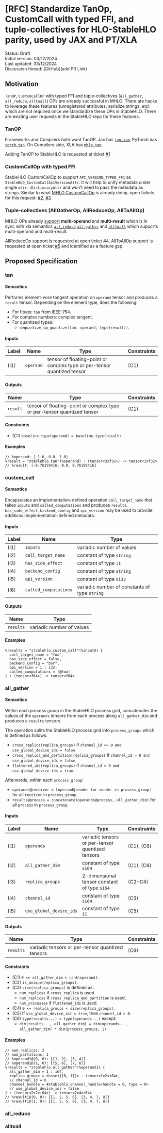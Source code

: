 # [RFC] Standardize TanOp, CustomCall with typed FFI, and tuple-collectives for HLO-StableHLO parity, used by JAX and PT/XLA
Status: Draft<br/>
Initial version: 03/12/2024<br/>
Last updated: 03/12/2024<br/>
Discussion thread: [GitHub](add PR Link)

## Motivation

`TanOP`, `CustomCallOP` with typed FFI and tuple-collectives (`all_gather`, `all_reduce`, `alltoall`) OPs are already successful in MHLO. There are hacks to leverage these features (unregistered attributes, serialize strings, etc) which are not required once we standardize these OPs in StableHLO. There are existing user requests in the StableHLO repo for these features.

### TanOP

Frameworks and Compilers both want TanOP.
Jax has [`jnp.tan`](https://jax.readthedocs.io/en/latest/_autosummary/jax.numpy.tan.html), PyTorch has [`torch.tan`](https://pytorch.org/docs/stable/generated/torch.tan.html). On Compilers side, XLA has [`mhlo.tan`](https://github.com/tensorflow/mlir-hlo/blob/master/mhlo/IR/hlo_ops.td#L633).

Adding TanOP to StableHLO is requested at ticket [#1](https://github.com/openxla/stablehlo/issues/1358)

### CustomCallOp with typed FFI

StableHLO CustomCallOp to support `API_VERSION_TYPED_FFI` as `StableHLO_CustomCallApiVersionAttr`. It will help to unify metadata under single `mlir::DictionaryAttr` and won't need to pass the metadata as strings. Similar to what [MHLO CustomCallOp](https://github.com/tensorflow/mlir-hlo/blob/master/mhlo/IR/hlo_ops.td#L2483) is already doing.
open tickets for this request: [#2](https://github.com/openxla/stablehlo/issues/637), [#3](https://github.com/openxla/stablehlo/issues/741)

### Tuple-collectives (AllGatherOp, AllReduceOp, AllToAllOp)

MHLO OPs already [support](https://github.com/tensorflow/mlir-hlo/blob/master/mhlo/IR/hlo_ops.td) **multi-operand** and **multi-result** which is in sync with xla semantics [`all_reduce`](https://openxla.org/xla/operation_semantics#allreduce) [`all-gather`](https://openxla.org/xla/operation_semantics#allgather) and [`alltoall`](https://openxla.org/xla/operation_semantics#alltoall) which supports multi-operand and multi-result.

AllReduceOp support is requested at open ticket [#4](https://github.com/openxla/stablehlo/issues/1370).
AllToAllOp support is requested at open ticket [#5](https://github.com/openxla/stablehlo/issues/574) and identified as a feature gap.

## Proposed Specification

### tan

#### Semantics

Performs element-wise tangent operation on `operand` tensor and
produces a `result` tensor. Depending on the element type, does the following:

* For floats: `tan` from IEEE-754.
* For complex numbers: complex tangent.
* For quantized types:
  * `dequantize_op_quantize(tan, operand, type(result))`.

#### Inputs

| Label | Name      | Type                                                                    | Constraints |
|-------|-----------|-------------------------------------------------------------------------|-------------|
| (I1)  | `operand` | tensor of floating-point or complex type or per-tensor quantized tensor | (C1)        |

#### Outputs

| Name     | Type                                                                    | Constraints |
|----------|-------------------------------------------------------------------------|-------------|
| `result` | tensor of floating-point or complex type or per-tensor quantized tensor | (C1)        |

#### Constraints

* (C1) `baseline_type(operand) = baseline_type(result)`.

#### Examples

```mlir
// %operand: [-1.0, 0.0, 1.0]
%result = "stablehlo.tan"(%operand) : (tensor<3xf32>) -> tensor<3xf32>
// %result: [-0.76159416, 0.0, 0.76159416]
```

### custom_call

#### Semantics

Encapsulates an implementation-defined operation `call_target_name` that takes
`inputs` and `called_computations` and produces `results`. `has_side_effect`,
`backend_config` and `api_version` may be used to provide additional
implementation-defined metadata.

#### Inputs

| Label | Name                  | Type                                          |
|-------|-----------------------|-----------------------------------------------|
| (I1)  | `inputs`              | variadic number of values                     |
| (I2)  | `call_target_name`    | constant of type `string`                     |
| (I3)  | `has_side_effect`     | constant of type `i1`                         |
| (I4)  | `backend_config`      | constant of type `string`                     |
| (I5)  | `api_version`         | constant of type `si32`                       |
| (I6)  | `called_computations` | variadic number of constants of type `string` |

#### Outputs

| Name      | Type                      |
|-----------|---------------------------|
| `results` | variadic number of values |

#### Examples

```mlir
%results = "stablehlo.custom_call"(%input0) {
  call_target_name = "foo",
  has_side_effect = false,
  backend_config = "bar",
  api_version = 1 : i32,
  called_computations = [@foo]
} : (tensor<f64>) -> tensor<f64>
```

### all_gather

#### Semantics

Within each process group in the StableHLO process grid, concatenates the values
of the `operands` tensors from each process along `all_gather_dim` and produces a
`results` tensors.

The operation splits the StableHLO process grid into `process_groups` which is
defined as follows:

* `cross_replica(replica_groups)`
  if `channel_id <= 0 and use_global_device_ids = false`.
* `cross_replica_and_partition(replica_groups)`
  if `channel_id > 0 and use_global_device_ids = false`.
* `flattened_ids(replica_groups)`
  if `channel_id > 0 and use_global_device_ids = true`.

Afterwards, within each `process_group`:

* `operands@receiver = [operand@sender for sender in process_group]` for all
  `receiver` in `process_group`.
* `results@process = concatenate(operands@process, all_gather_dim)` for all
  `process` in `process_group`.

#### Inputs

| Label | Name                    | Type                                         | Constraints |
|-------|-------------------------|----------------------------------------------|-------------|
| (I1)  | `operands`               | variadic tensors or per-tensor quantized tensors        | (C1), (C6)  |
| (I2)  | `all_gather_dim`        | constant of type `si64`                      | (C1), (C6)  |
| (I3)  | `replica_groups`        | 2-dimensional tensor constant of type `si64` | (C2-C4)     |
| (I4)  | `channel_id`            | constant of type `si64`                      | (C5)        |
| (I5)  | `use_global_device_ids` | constant of type `i1`                        | (C5)        |

#### Outputs

| Name     | Type                                  | Constraints |
|----------|---------------------------------------|-------------|
| `results` | variadic tensors or per-tensor quantized tensors | (C6)        |

#### Constraints

* (C1) `0 <= all_gather_dim < rank(operand)`.
* (C2) `is_unique(replica_groups)`.
* (C3) `size(replica_groups)` is defined as:
  * `num_replicas` if `cross_replica` is used.
  * `num_replicas` if `cross_replica_and_partition` is used.
  * `num_processes` if `flattened_ids` is used.
* (C4) `0 <= replica_groups < size(replica_groups)`.
* (C5) If `use_global_device_ids = true`, then `channel_id > 0`.
* (C6) `type(results...) = type(operands...)` except:
  * `dim(results..., all_gather_dim) =
    dim(operands..., all_gather_dim) * dim(process_groups, 1)`.

#### Examples

```mlir
// num_replicas: 2
// num_partitions: 1
// %operand1@(0, 0): [[1, 2], [3, 4]]
// %operand1@(1, 0): [[5, 6], [7, 8]]
%results = "stablehlo.all_gather"(%operand1) {
  all_gather_dim = 1 : i64,
  replica_groups = dense<[[0, 1]]> : tensor<1x2xi64>,
  // channel_id = 0
  channel_handle = #stablehlo.channel_handle<handle = 0, type = 0>
  // use_global_device_ids = false
} : (tensor<2x2xi64>) -> tensor<2x4xi64>
// %result1@(0, 0): [[1, 2, 5, 6], [3, 4, 7, 8]]
// %result1@(1, 0): [[1, 2, 5, 6], [3, 4, 7, 8]]
```

### all_reduce


### alltoall
